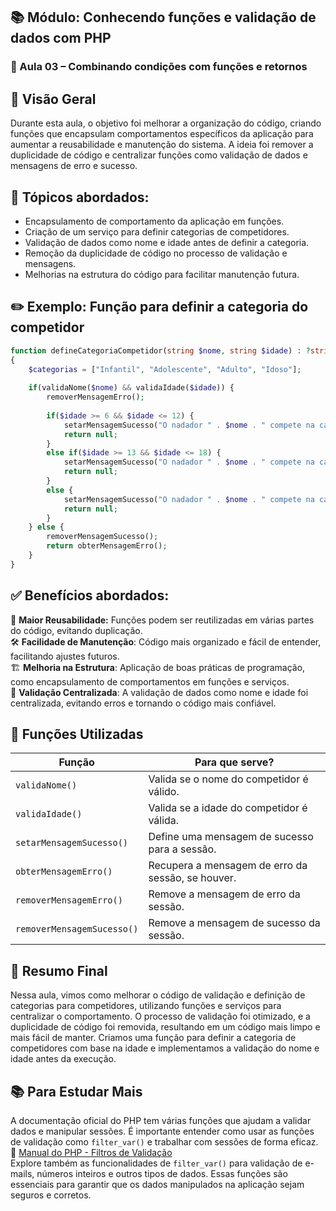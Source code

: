 ## 📚 Módulo: Conhecendo funções e validação de dados com PHP
### 🔹 Aula 03 – Combinando condições com funções e retornos

## 🚀 Visão Geral
Durante esta aula, o objetivo foi melhorar a organização do código, criando funções que encapsulam comportamentos específicos da aplicação para aumentar a reusabilidade e manutenção do sistema. A ideia foi remover a duplicidade de código e centralizar funções como validação de dados e mensagens de erro e sucesso.

## 🧩 Tópicos abordados:
- Encapsulamento de comportamento da aplicação em funções.
- Criação de um serviço para definir categorias de competidores.
- Validação de dados como nome e idade antes de definir a categoria.
- Remoção da duplicidade de código no processo de validação e mensagens.
- Melhorias na estrutura do código para facilitar manutenção futura.

## ✏️ Exemplo: Função para definir a categoria do competidor

```php
function defineCategoriaCompetidor(string $nome, string $idade) : ?string
{
    $categorias = ["Infantil", "Adolescente", "Adulto", "Idoso"];
    
    if(validaNome($nome) && validaIdade($idade)) {
        removerMensagemErro();
        
        if($idade >= 6 && $idade <= 12) {
            setarMensagemSucesso("O nadador " . $nome . " compete na categoria Infantil.");
            return null;
        }
        else if($idade >= 13 && $idade <= 18) {
            setarMensagemSucesso("O nadador " . $nome . " compete na categoria Adolescente.");
            return null;
        }
        else {
            setarMensagemSucesso("O nadador " . $nome . " compete na categoria Adulto.");
            return null;
        }
    } else {
        removerMensagemSucesso();
        return obterMensagemErro();
    }
}

```

## ✅ Benefícios abordados:

🔁 **Maior Reusabilidade:** Funções podem ser reutilizadas em várias partes do código, evitando duplicação.  
🛠️ **Facilidade de Manutenção**: Código mais organizado e fácil de entender, facilitando ajustes futuros.  
🏗️ **Melhoria na Estrutura**: Aplicação de boas práticas de programação, como encapsulamento de comportamentos em funções e serviços.  
🔐 **Validação Centralizada**: A validação de dados como nome e idade foi centralizada, evitando erros e tornando o código mais confiável.

## 🧰 Funções Utilizadas

| Função                     | Para que serve?                                           |
|---------------------------|-----------------------------------------------------------|
| `validaNome()`            | Valida se o nome do competidor é válido.                  |
| `validaIdade()`           | Valida se a idade do competidor é válida.                 |
| `setarMensagemSucesso()`  | Define uma mensagem de sucesso para a sessão.             |
| `obterMensagemErro()`     | Recupera a mensagem de erro da sessão, se houver.         |
| `removerMensagemErro()`   | Remove a mensagem de erro da sessão.                      |
| `removerMensagemSucesso()`| Remove a mensagem de sucesso da sessão.      



## 🔁 Resumo Final
Nessa aula, vimos como melhorar o código de validação e definição de categorias para competidores, utilizando funções e serviços para centralizar o comportamento. O processo de validação foi otimizado, e a duplicidade de código foi removida, resultando em um código mais limpo e mais fácil de manter. Criamos uma função para definir a categoria de competidores com base na idade e implementamos a validação do nome e idade antes da execução.

## 📚 Para Estudar Mais
A documentação oficial do PHP tem várias funções que ajudam a validar dados e manipular sessões. É importante entender como usar as funções de validação como `filter_var()` e trabalhar com sessões de forma eficaz.  
🔗 [Manual do PHP - Filtros de Validação](https://www.w3schools.com/php/php_filter.asp)  
Explore também as funcionalidades de `filter_var()` para validação de e-mails, números inteiros e outros tipos de dados. Essas funções são essenciais para garantir que os dados manipulados na aplicação sejam seguros e corretos.

